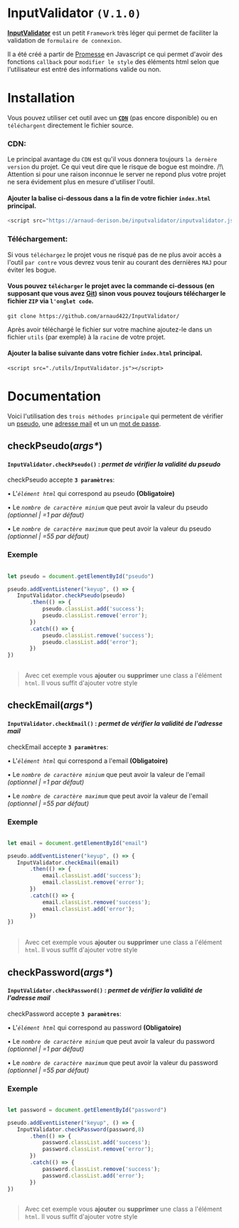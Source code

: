 # InputValidator `(V.1.0)`
 **[InputValidator](https://github.com/arnaud422/InputValidator/)** est un petit `Framework` très léger qui permet de faciliter la validation de `formulaire de connexion`.

Il a été créé a partir de [Promesse](https://developer.mozilla.org/fr/docs/Web/JavaScript/Guide/Using_promises) en Javascript ce qui permet d'avoir des fonctions `callback` pour `modifier le style` des éléments html selon que l'utilisateur est entré des informations valide ou non. 

# Installation
Vous pouvez utiliser cet outil avec un **[`CDN`](https://gcorelabs.com/cdn/what-is-cdn/)** (pas encore disponible) ou en `téléchargent` directement le fichier source.

### CDN:
Le principal avantage du `CDN` est qu'il vous donnera toujours `la dernère version` du projet. Ce qui veut dire que le risque de bogue est moindre. /!\ Attention si pour une raison inconnue le server ne repond plus votre projet ne sera évidement plus en mesure d'utiliser l'outil.

#### Ajouter la balise ci-dessous dans a la fin de votre fichier `index.html` principal.
```JavaScript
<script src="https://arnaud-derison.be/inputvalidator/inputvalidator.js"></script>
 ````

### Téléchargement:
Si vous `téléchargez` le projet vous ne risqué pas de ne plus avoir accès a l'outil `par contre` vous devrez vous tenir au courant des dernières `MAJ` pour éviter les bogue.

 #### Vous pouvez `télécharger` le projet avec la commande ci-dessous (en supposant que vous avez [Git](https://git-scm.com/download/win)) sinon vous pouvez toujours télécharger le fichier `ZIP` via `l'onglet code`.
    git clone https://github.com/arnaud422/InputValidator/
    
Après avoir téléchargé le fichier sur votre machine ajoutez-le dans un fichier `utils` (par exemple) à la `racine` de votre projet. 

 #### Ajouter la balise suivante dans votre fichier `index.html` principal.
    <script src="./utils/InputValidator.js"></script>
    
# Documentation
Voici l'utilisation des `trois méthodes principale` qui permetent de vérifier un [pseudo](#checkpseudoargs), une [adresse mail](#checkemailargs) et un un [mot de passe](#checkPasswordargs).

## checkPseudo(_args*_)
#### `InputValidator.checkPseudo()` : _permet de vérifier la validité du pseudo_ 
checkPseudo accepte **`3 paramètres`**:

 • L'_`élément html`_ qui correspond au pseudo **(Obligatoire)**

 • Le _`nombre de caractère minium`_ que peut avoir la valeur du pseudo _(optionnel | =1 par défaut)_

 • Le _`nombre de caractère maximum`_ que peut avoir la valeur du pseudo _(optionnel | =55 par défaut)_
 ### Exemple
 ```javascript
    
 let pseudo = document.getElementById("pseudo")
 
 pseudo.addEventListener("keyup", () => {
    InputValidator.checkPseudo(pseudo)
        .then(() => {
            pseudo.classList.add('success');
            pseudo.classList.remove('error');
        })
        .catch(() => {
            pseudo.classList.remove('success');
            pseudo.classList.add('error');
        })
})
    
 ```
 > Avec cet exemple vous **ajouter** ou **supprimer** une class a l'élément `html`. Il vous suffit d'ajouter votre style
 
 ## checkEmail(_args*_)
#### `InputValidator.checkEmail()` : _permet de vérifier la validité de l'adresse mail_ 
checkEmail accepte **`3 paramètres`**:

 • L'_`élément html`_ qui correspond a l'email **(Obligatoire)**

 • Le _`nombre de caractère minium`_ que peut avoir la valeur de l'email _(optionnel | =1 par défaut)_

 • Le _`nombre de caractère maximum`_ que peut avoir la valeur de l'email _(optionnel | =55 par défaut)_
 ### Exemple
 ```javascript
    
 let email = document.getElementById("email")
 
 pseudo.addEventListener("keyup", () => {
    InputValidator.checkEmail(email)
        .then(() => {
            email.classList.add('success');
            email.classList.remove('error');
        })
        .catch(() => {
            email.classList.remove('success');
            email.classList.add('error');
        })
})
    
 ```
 > Avec cet exemple vous **ajouter** ou **supprimer** une class a l'élément `html`. Il vous suffit d'ajouter votre style
 
## checkPassword(_args*_)
#### `InputValidator.checkPassword()` : _permet de vérifier la validité de l'adresse mail_ 
checkPassword accepte **`3 paramètres`**:

 • L'_`élément html`_ qui correspond au password **(Obligatoire)**

 • Le _`nombre de caractère minium`_ que peut avoir la valeur du password _(optionnel | =1 par défaut)_

 • Le _`nombre de caractère maximum`_ que peut avoir la valeur du password _(optionnel | =55 par défaut)_
 ### Exemple
 ```javascript
    
 let password = document.getElementById("password")
 
 pseudo.addEventListener("keyup", () => {
    InputValidator.checkPassword(password,8)
        .then(() => {
            password.classList.add('success');
            password.classList.remove('error');
        })
        .catch(() => {
            password.classList.remove('success');
            password.classList.add('error');
        })
})
    
 ```
 > Avec cet exemple vous **ajouter** ou **supprimer** une class a l'élément `html`. Il vous suffit d'ajouter votre style


